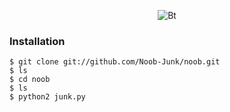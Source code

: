 <p align="center"><img src="https://user-images.githubusercontent.com/77061416/108146349-04415680-7108-11eb-8a48-424bc00f2fe8.jpg" alt="Bt">  
<p align="center">

### Installation

```
$ git clone git://github.com/Noob-Junk/noob.git
$ ls
$ cd noob
$ ls
$ python2 junk.py
```
